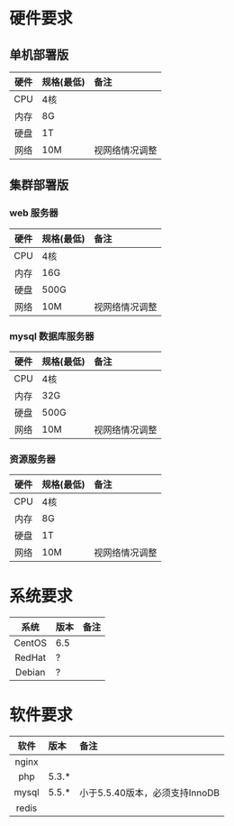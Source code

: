 # 硬件要求

## 单机部署版

|硬件 	 	|规格(最低)		|备注 			|
|:---------:|:--------------|:--------------|
|CPU		|4核				|				|
|内存		|8G				|				|
|硬盘		|1T				|				|
|网络		|10M			|视网络情况调整	|

## 集群部署版

### web 服务器
|硬件 	 	|规格(最低)		|备注 			|
|:---------:|:--------------|:--------------|
|CPU		|4核				|				|
|内存		|16G			|				|
|硬盘		|500G			|				|
|网络		|10M			|视网络情况调整	|

### mysql 数据库服务器

|硬件 	 	|规格(最低)		|备注 			|
|:---------:|:--------------|:--------------|
|CPU		|4核				|				|
|内存		|32G			|				|
|硬盘		|500G			|				|
|网络		|10M			|视网络情况调整	|

### 资源服务器

|硬件 	 	|规格(最低)		|备注 			|
|:---------:|:--------------|:--------------|
|CPU		|4核				|				|
|内存		|8G				|				|
|硬盘		|1T				|				|
|网络		|10M			|视网络情况调整	|


# 系统要求

|系统 		|版本			|备注			|
|:---------:|:--------------|:--------------|
|CentOS		|6.5 			|				|
|RedHat		|?				|				|
|Debian		|?				|				|

# 软件要求

|软件 		|版本			|备注			|
|:---------:|:--------------|:--------------|
|nginx		|				|				|
|php 		|5.3.*			|				|
|mysql		|5.5.*			|小于5.5.40版本，必须支持InnoDB		|
|redis		|				|				|
